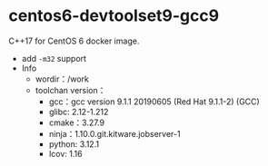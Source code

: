 # centos6-devtoolset9-gcc9

C++17 for CentOS 6 docker image.

- add `-m32` support
- Info
	- wordir：/work
	- toolchan version：
		- gcc：gcc version 9.1.1 20190605 (Red Hat 9.1.1-2) (GCC)
		- glibc: 2.12-1.212
		- cmake：3.27.9
		- ninja：1.10.0.git.kitware.jobserver-1
		- python: 3.12.1
		- lcov: 1.16



